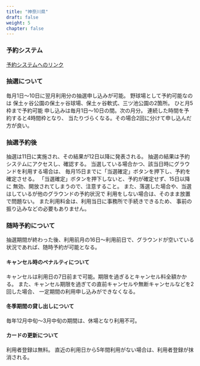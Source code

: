 ```yaml
---
title: "神奈川県"
draft: false
weight: 5
chapter: false
---
```


### 予約システム

[予約システムへのリンク](https://yoyaku.e-kanagawa.lg.jp/kanagawa/web/)

### 抽選について

毎月1日～10日に翌月利用分の抽選申し込みが可能。
野球場として予約可能なのは
保土ヶ谷公園の保土ヶ谷球場、保土ヶ谷軟式、三ツ池公園の2箇所。
ひと月5枠まで予約可能
申し込みは毎月1日～10日の間。次の月分。
連続した時間を予約すると4時間枠となり、
当たりづらくなる。その場合2回に分けて申し込んだ方が良い。

### 抽選予約後

抽選は11日に実施され、その結果が12日以降に発表される。
抽選の結果は予約システムにアクセスし、確認する。
当選している場合かつ、該当日時にグラウンドを利用する場合は、
毎月15日までに「当選確定」ボタンを押下し、予約を確定させる。
「当選確定」ボタンを押下しないと、予約が確定せず、15日以降に
無効、開放されてしまうので、注意すること。
また、落選した場合や、当選はしているが他のグラウンドの予約状況で
利用をしない場合は、そのまま放置で問題ない。
また利用料金は、利用当日に事務所で手続きできるため、
事前の振り込みなどの必要もありません。

### 随時予約について

抽選期間が終わった後、利用前月の16日～利用前日で、グラウンドが空いている
状況であれば、随時予約が可能となる。

#### キャンセル時のペナルティについて

キャンセルは利用日の7日前まで可能。期限を過ぎるとキャンセル料全額かかる。
また、キャンセル期限を過ぎての直前キャンセルや無断キャンセルなどを2回した場合、
一定期間の利用申し込みができなくなる。

#### 冬季期間の貸し出しについて

毎年12月中旬～3月中旬の期間は、休場となり利用不可。

#### カードの更新について

利用者登録は無料。
直近の利用日から5年間利用がない場合は、利用者登録が抹消される。
